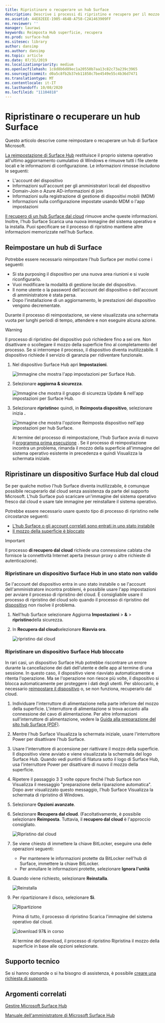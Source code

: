```yaml
---
title: Ripristinare o recuperare un hub Surface
description: Descrive i processi di ripristino e recupero per il mozzo della superficie e fornisce istruzioni.
ms.assetid: 44E82EEE-1905-464B-A758-C2A1463909FF
ms.reviewer: ''
manager: laurawi
keywords: Reimposta Hub superficie, recupera
ms.prod: surface-hub
ms.sitesec: library
author: dansimp
ms.author: dansimp
ms.topic: article
ms.date: 07/31/2019
ms.localizationpriority: medium
ms.openlocfilehash: 1c8d8b6d89ec1a20550b7aa13c82c73a239c3965
ms.sourcegitcommit: d0a5c8fb2b37eb11858c7be4549e55c4b36d7471
ms.translationtype: MT
ms.contentlocale: it-IT
ms.lasthandoff: 10/08/2020
ms.locfileid: "11104818"
---
```

# Ripristinare o recuperare un hub Surface

Questo articolo descrive come reimpostare o recuperare un hub di Surface Microsoft.  

[La reimpostazione di Surface Hub](#reset-a-surface-hub) restituisce il proprio sistema operativo all'ultimo aggiornamento cumulativo di Windows e rimuove tutti i file utente locali e le informazioni di configurazione. Le informazioni rimosse includono le seguenti:

- L'account del dispositivo
- Informazioni sull'account per gli amministratori locali del dispositivo
- Domain-Join o Azure AD-informazioni di join
- Informazioni sulla registrazione di gestione di dispositivi mobili (MDM)
- Informazioni sulla configurazione impostate usando MDM o l'app impostazioni

[Il recupero di un hub Surface dal cloud](#recover-a-surface-hub-from-the-cloud) rimuove anche queste informazioni. Inoltre, l'hub Surface Scarica una nuova immagine del sistema operativo e la installa. Puoi specificare se il processo di ripristino mantiene altre informazioni memorizzate nell'hub Surface.

## Reimpostare un hub di Surface

Potrebbe essere necessario reimpostare l'hub Surface per motivi come i seguenti:

- Si sta purposing il dispositivo per una nuova area riunioni e si vuole riconfigurarlo.
- Vuoi modificare la modalità di gestione locale del dispositivo.
- Il nome utente o la password dell'account del dispositivo o dell'account di amministratore è stata persa.
- Dopo l'installazione di un aggiornamento, le prestazioni del dispositivo vengono decrementate.

Durante il processo di reimpostazione, se viene visualizzata una schermata vuota per lunghi periodi di tempo, attendere e non eseguire alcuna azione.

> [!WARNING]
> Il processo di ripristino del dispositivo può richiedere fino a sei ore. Non disattivare o scollegare il mozzo della superficie fino al completamento del processo. Se si interrompe il processo, il dispositivo diventa inutilizzabile. Il dispositivo richiede il servizio di garanzia per ridiventare funzionale.

1. Nel dispositivo Surface Hub apri **Impostazioni**.

   ![Immagine che mostra l'app impostazioni per Surface Hub.](images/sh-settings.png)

1. Selezionare **aggiorna & sicurezza**.

   ![Immagine che mostra il gruppo di sicurezza Update & nell'app impostazioni per Surface Hub.](images/sh-settings-update-security.png)

1. Selezionare **ripristino**e quindi, in **Reimposta dispositivo**, selezionare inizia **.**

   ![Immagine che mostra l'opzione Reimposta dispositivo nell'app impostazioni per hub Surface.](images/sh-settings-reset-device.png)

   Al termine del processo di reimpostazione, l'hub Surface avvia di nuovo il [programma prima esecuzione](first-run-program-surface-hub.md) . Se il processo di reimpostazione incontra un problema, rimanda il mozzo della superficie all'immagine del sistema operativo esistente in precedenza e quindi Visualizza la schermata iniziale.

<span id="cloud-recovery" />

## Ripristinare un dispositivo Surface Hub dal cloud

Se per qualche motivo l'hub Surface diventa inutilizzabile, è comunque possibile recuperarlo dal cloud senza assistenza da parte del supporto Microsoft. L'hub Surface può scaricare un'immagine del sistema operativo fresco dal cloud e usare tale immagine per reinstallare il sistema operativo.

Potrebbe essere necessario usare questo tipo di processo di ripristino nelle circostanze seguenti:

- [L'hub Surface o gli account correlati sono entrati in uno stato instabile](#recover-a-surface-hub-in-a-bad-state)
- [Il mozzo della superficie è bloccato](#recover-a-locked-surface-hub)

>[!IMPORTANT]
>Il processo **di recupero dal cloud** richiede una connessione cablata che fornisce la connettività Internet aperta (nessun proxy o altre richieste di autenticazione).

### Ripristinare un dispositivo Surface Hub in uno stato non valido

Se l'account del dispositivo entra in uno stato instabile o se l'account dell'amministratore incontra problemi, è possibile usare l'app impostazioni per avviare il processo di ripristino del cloud. È consigliabile usare il processo di ripristino del cloud solo quando il processo di ripristino del [dispositivo](#reset-a-surface-hub) non risolve il problema.

1. Nell'hub Surface selezionare Aggiorna **Impostazioni** &gt; **&** &gt; **ripristino**della sicurezza.

1. In **Recupera dal cloud**selezionare **Riavvia ora**.

   ![ripristino dal cloud](images/recover-from-the-cloud.png)

### Ripristinare un dispositivo Surface Hub bloccato

In rari casi, un dispositivo Surface Hub potrebbe riscontrare un errore durante la cancellazione dei dati dell'utente e delle app al termine di una sessione. In questo caso, il dispositivo viene riavviato automaticamente e ritenta l'operazione. Ma se l'operazione non riesce più volte, il dispositivo si blocca automaticamente per proteggere i dati degli utenti. Per sbloccarlo, è necessario [reimpostare il dispositivo](#reset-a-surface-hub) o, se non funziona, recuperarlo dal cloud.

1. Individuare l'interruttore di alimentazione nella parte inferiore del mozzo della superficie. L'interruttore di alimentazione si trova accanto alla connessione del cavo di alimentazione. Per altre informazioni sull'interruttore di alimentazione, vedere la [Guida alla preparazione del sito hub Surface (PDF)](surface-hub-site-readiness-guide.md).

1. Mentre l'hub Surface Visualizza la schermata iniziale, usare l'interruttore Power per disattivare l'hub Surface.

1. Usare l'interruttore di accensione per riattivare il mozzo della superficie. Il dispositivo viene avviato e viene visualizzata la schermata del logo Surface Hub. Quando vedi puntini di filatura sotto il logo di Surface Hub, usa l'interruttore Power per disattivare di nuovo il mozzo della superficie.  

1. Ripetere il passaggio 3 3 volte oppure finché l'hub Surface non Visualizza il messaggio "preparazione della riparazione automatica". Dopo aver visualizzato questo messaggio, l'hub Surface Visualizza la schermata di ripristino di Windows.

1. Selezionare **Opzioni avanzate**.

1. Selezionare **Recupera dal cloud**. (Facoltativamente, è possibile selezionare **Reimposta**. Tuttavia, il **recupero dal cloud** è l'approccio consigliato.

   ![Ripristino dal cloud](images/recover-from-cloud.png)
1. Se viene chiesto di immettere la chiave BitLocker, eseguire una delle operazioni seguenti:

   - Per mantenere le informazioni protette da BitLocker nell'hub di Surface, immettere la chiave BitLocker.
   - Per annullare le informazioni protette, selezionare **Ignora l'unità**  

1. Quando viene richiesto, selezionare **Reinstalla**.

    ![Reinstalla](images/reinstall.png)

1. Per ripartizionare il disco, selezionare **Sì**.

   ![Ripartizione](images/repartition.png)

   Prima di tutto, il processo di ripristino Scarica l'immagine del sistema operativo dal cloud.  

   ![download 97& in corso](images/recover-progress.png)

   Al termine del download, il processo di ripristino Ripristina il mozzo della superficie in base alle opzioni selezionate.
   

## Supporto tecnico

Se si hanno domande o si ha bisogno di assistenza, è possibile [creare una richiesta di supporto](https://support.microsoft.com/supportforbusiness/productselection).


## Argomenti correlati

[Gestire Microsoft Surface Hub](manage-surface-hub.md)

[Manuale dell'amministratore di Microsoft Surface Hub](surface-hub-administrators-guide.md)
